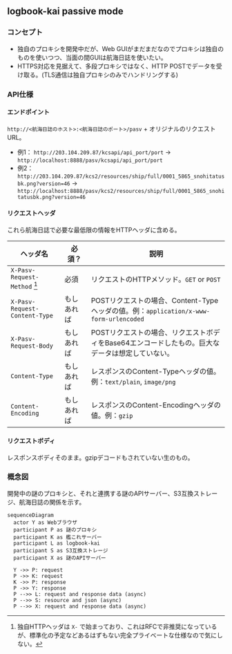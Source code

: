 ## logbook-kai passive mode

### コンセプト

- 独自のプロキシを開発中だが、Web GUIがまだまだなのでプロキシは独自のものを使いつつ、当面の間GUIは航海日誌を使いたい。
- HTTPS対応を見据えて、多段プロキシではなく、HTTP POSTでデータを受け取る。(TLS通信は独自プロキシのみでハンドリングする)

### API仕様

#### エンドポイント

`http://<航海日誌のホスト>:<航海日誌のポート>/pasv` + オリジナルのリクエストURL。

- 例1： `http://203.104.209.87/kcsapi/api_port/port` → `http://localhost:8888/pasv/kcsapi/api_port/port`
- 例2： `http://203.104.209.87/kcs2/resources/ship/full/0001_5865_snohitatusbk.png?version=46` → `http://localhost:8888/pasv/kcs2/resources/ship/full/0001_5865_snohitatusbk.png?version=46`

#### リクエストヘッダ

これら航海日誌で必要な最低限の情報をHTTPヘッダに含める。

| ヘッダ名                      | 必須？     | 説明                                                                                             |
| ----------------------------- | ---------- | ------------------------------------------------------------------------------------------------ |
| `X-Pasv-Request-Method` [^1]  | 必須       | リクエストのHTTPメソッド。`GET` or `POST`                                                        |
| `X-Pasv-Request-Content-Type` | もしあれば | POSTリクエストの場合、Content-Typeヘッダの値。例：`application/x-www-form-urlencoded`            |
| `X-Pasv-Request-Body`         | もしあれば | POSTリクエストの場合、リクエストボディをBase64エンコードしたもの。巨大なデータは想定していない。 |
| `Content-Type`                | もしあれば | レスポンスのContent-Typeヘッダの値。例：`text/plain`, `image/png`                                |
| `Content-Encoding`            | もしあれば | レスポンスのContent-Encodingヘッダの値。例：`gzip`                                               |

[^1]: 独自HTTPヘッダは `X-` で始まっており、これはRFCで非推奨になっているが、標準化の予定などあるはずもない完全プライベートな仕様なので気にしない。

#### リクエストボディ

レスポンスボディそのまま。gzipデコードもされていない生のもの。

### 概念図

開発中の謎のプロキシと、それと連携する謎のAPIサーバー、S3互換ストレージ、航海日誌の関係を示す。

```mermaid
sequenceDiagram
  actor Y as Webブラウザ
  participant P as 謎のプロキシ
  participant K as 艦これサーバー
  participant L as logbook-kai
  participant S as S3互換ストレージ
  participant X as 謎のAPIサーバー

  Y ->> P: request
  P ->> K: request
  K ->> P: response
  P ->> Y: response
  P -->> L: request and response data (async)
  P -->> S: resource and json (async)
  P -->> X: request and response data (async)
```
